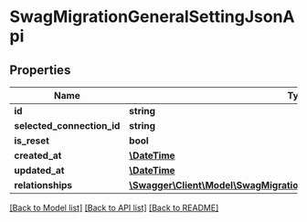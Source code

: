 # SwagMigrationGeneralSettingJsonApi

## Properties
Name | Type | Description | Notes
------------ | ------------- | ------------- | -------------
**id** | **string** |  | [optional] 
**selected_connection_id** | **string** |  | [optional] 
**is_reset** | **bool** |  | [optional] 
**created_at** | [**\DateTime**](\DateTime.md) |  | 
**updated_at** | [**\DateTime**](\DateTime.md) |  | [optional] 
**relationships** | [**\Swagger\Client\Model\SwagMigrationGeneralSettingJsonApiRelationships**](SwagMigrationGeneralSettingJsonApiRelationships.md) |  | [optional] 

[[Back to Model list]](../../README.md#documentation-for-models) [[Back to API list]](../../README.md#documentation-for-api-endpoints) [[Back to README]](../../README.md)

